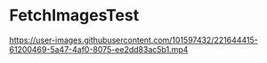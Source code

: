 # FetchImagesTest
 



https://user-images.githubusercontent.com/101597432/221644415-61200469-5a47-4af0-8075-ee2dd83ac5b1.mp4




